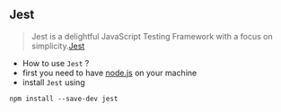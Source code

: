 ## Jest

> Jest is a delightful JavaScript Testing Framework with a focus on
> simplicity.[Jest](https://jestjs.io/)

- How to use `Jest` ?
- first you need to have [node.js](https://nodejs.org/en) on your machine
- install `Jest` using

```Markdown
npm install --save-dev jest
```
